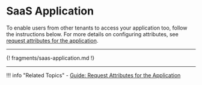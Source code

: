 # SaaS Application 

To enable users from other tenants to access your application too, follow the instructions below. For more details on configuring attributes, see [request attributes for the application](../request-attributes/). 

-----

{! fragments/saas-application.md !}

-----

!!! info "Related Topics"
    - [Guide: Request Attributes for the Application](../request-attributes/)